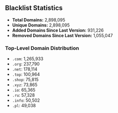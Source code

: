 ## Blacklist Statistics

- **Total Domains:** 2,898,095
- **Unique Domains:** 2,898,095
- **Added Domains Since Last Version:** 931,226
- **Removed Domains Since Last Version:** 1,055,047

### Top-Level Domain Distribution

-  `.com`: 1,265,933
-  `.org`: 237,790
-  `.net`: 178,114
-  `.top`: 100,964
-  `.shop`: 75,815
-  `.xyz`: 73,865
-  `.io`: 65,365
-  `.ru`: 57,328
-  `.info`: 50,502
-  `.pl`: 49,038
